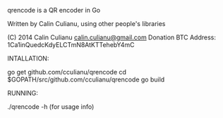 qrencode is a QR encoder in Go 

Written by Calin Culianu, using other people's libraries

(C) 2014 Calin Culianu <calin.culianu@gmail.com> 
Donation BTC Address: 1Ca1inQuedcKdyELCTmN8AtKTTehebY4mC

INTALLATION:

go get github.com/cculianu/qrencode
cd $GOPATH/src/github.com/cculianu/qrencode
go build 

RUNNING:

./qrencode -h (for usage info)
